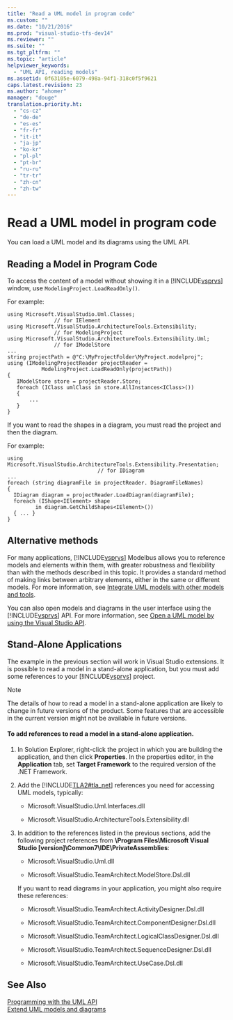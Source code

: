 ```yaml
---
title: "Read a UML model in program code"
ms.custom: ""
ms.date: "10/21/2016"
ms.prod: "visual-studio-tfs-dev14"
ms.reviewer: ""
ms.suite: ""
ms.tgt_pltfrm: ""
ms.topic: "article"
helpviewer_keywords: 
  - "UML API, reading models"
ms.assetid: 0f63105e-6079-498a-94f1-318c0f5f9621
caps.latest.revision: 23
ms.author: "ahomer"
manager: "douge"
translation.priority.ht: 
  - "cs-cz"
  - "de-de"
  - "es-es"
  - "fr-fr"
  - "it-it"
  - "ja-jp"
  - "ko-kr"
  - "pl-pl"
  - "pt-br"
  - "ru-ru"
  - "tr-tr"
  - "zh-cn"
  - "zh-tw"
---
```

# Read a UML model in program code
You can load a UML model and its diagrams using the UML API.  
  
##  <a name="Reading"></a> Reading a Model in Program Code  
 To access the content of a model without showing it in a [!INCLUDE[vsprvs](../code-quality/includes/vsprvs_md.md)] window, use `ModelingProject.LoadReadOnly()`.  
  
 For example:  
  
```  
using Microsoft.VisualStudio.Uml.Classes;   
               // for IElement  
using Microsoft.VisualStudio.ArchitectureTools.Extensibility;   
               // for ModelingProject  
using Microsoft.VisualStudio.ArchitectureTools.Extensibility.Uml;  
               // for IModelStore  
...   
string projectPath = @"C:\MyProjectFolder\MyProject.modelproj";  
using (IModelingProjectReader projectReader =  
           ModelingProject.LoadReadOnly(projectPath))  
{  
   IModelStore store = projectReader.Store;  
   foreach (IClass umlClass in store.AllInstances<IClass>())  
   {   
       ...  
   }  
}  
```  
  
 If you want to read the shapes in a diagram, you must read the project and then the diagram.  
  
 For example:  
  
```  
using Microsoft.VisualStudio.ArchitectureTools.Extensibility.Presentation;   
                             // for IDiagram  
...  
foreach (string diagramFile in projectReader. DiagramFileNames)  
{   
  IDiagram diagram = projectReader.LoadDiagram(diagramFile);  
  foreach (IShape<IElement> shape   
         in diagram.GetChildShapes<IElement>())  
  { ... }  
}  
```  
  
## Alternative methods  
 For many applications, [!INCLUDE[vsprvs](../code-quality/includes/vsprvs_md.md)] Modelbus allows you to reference models and elements within them, with greater robustness and flexibility than with the methods described in this topic. It provides a standard method of making links between arbitrary elements, either in the same or different models. For more information, see [Integrate UML models with other models and tools](../modeling/integrate-uml-models-with-other-models-and-tools.md).  
  
 You can also open models and diagrams in the user interface using the [!INCLUDE[vsprvs](../code-quality/includes/vsprvs_md.md)] API. For more information, see [Open a UML model by using the Visual Studio API](../modeling/open-a-uml-model-by-using-the-visual-studio-api.md).  
  
##  <a name="Standalone"></a> Stand-Alone Applications  
 The example in the previous section will work in Visual Studio extensions. It is possible to read a model in a stand-alone application, but you must add some references to your [!INCLUDE[vsprvs](../code-quality/includes/vsprvs_md.md)] project.  
  
> [!NOTE]
>  The details of how to read a model in a stand-alone application are likely to change in future versions of the product. Some features that are accessible in the current version might not be available in future versions.  
  
#### To add references to read a model in a stand-alone application.  
  
1.  In Solution Explorer, right-click the project in which you are building the application, and then click **Properties**. In the properties editor, in the **Application** tab, set **Target Framework** to the required version of the .NET Framework.  
  
2.  Add the [!INCLUDE[TLA2#tla_net](../modeling/includes/tla2sharptla_net_md.md)] references you need for accessing UML models, typically:  
  
    -   Microsoft.VisualStudio.Uml.Interfaces.dll  
  
    -   Microsoft.VisualStudio.ArchitectureTools.Extensibility.dll  
  
3.  In addition to the references listed in the previous sections, add the following project references from **\Program Files\Microsoft Visual Studio [version]\Common7\IDE\PrivateAssemblies**:  
  
    -   Microsoft.VisualStudio.Uml.dll  
  
    -   Microsoft.VisualStudio.TeamArchitect.ModelStore.Dsl.dll  
  
     If you want to read diagrams in your application, you might also require these references:  
  
    -   Microsoft.VisualStudio.TeamArchitect.ActivityDesigner.Dsl.dll  
  
    -   Microsoft.VisualStudio.TeamArchitect.ComponentDesigner.Dsl.dll  
  
    -   Microsoft.VisualStudio.TeamArchitect.LogicalClassDesigner.Dsl.dll  
  
    -   Microsoft.VisualStudio.TeamArchitect.SequenceDesigner.Dsl.dll  
  
    -   Microsoft.VisualStudio.TeamArchitect.UseCase.Dsl.dll  
  
## See Also  
 [Programming with the UML API](../modeling/programming-with-the-uml-api.md)   
 [Extend UML models and diagrams](../modeling/extend-uml-models-and-diagrams.md)
